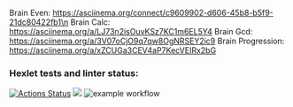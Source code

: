 Brain Even: https://asciinema.org/connect/c9609902-d606-45b8-b5f9-21dc80422fb1\n
Brain Calc: https://asciinema.org/a/LJ73n2isOuvKSz7KC1m6EL5Y4
Brain Gcd: https://asciinema.org/a/3V07oCjO9q7qw8OgNRSEY2ic9
Brain Progression: https://asciinema.org/a/xZCUGa3CEV4aP7KecVEIRx2bG

### Hexlet tests and linter status:
[![Actions Status](https://github.com/konsttin/php-project-lvl1/workflows/hexlet-check/badge.svg)](https://github.com/konsttin/php-project-lvl1/actions)
<a href="https://codeclimate.com/github/codeclimate/codeclimate/maintainability"><img src="https://api.codeclimate.com/v1/badges/a99a88d28ad37a79dbf6/maintainability" /></a>
![example workflow](https://github.com/konsttin/php-project-lvl1/actions/workflows/workflow.yml/badge.svg)

